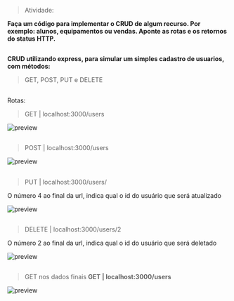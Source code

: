> Atividade: 

**Faça um código para implementar o CRUD de algum recurso. Por exemplo: alunos, equipamentos ou vendas. Aponte as rotas e os retornos do status HTTP.**

##

**CRUD utilizando express, para simular um simples cadastro de usuarios, com métodos:**
> GET, POST, PUT e DELETE

##

Rotas:

> GET | localhost:3000/users

![preview](./.github/Get.png)

## 
> POST | localhost:3000/users

![preview](./.github/Post.png)

##

> PUT | localhost:3000/users/

O número 4 ao final da url, indica qual o id do usuário que será atualizado

![preview](./.github/Put.png)

##

> DELETE | localhost:3000/users/2


O número 2 ao final da url, indica qual o id do usuário que será deletado

![preview](./.github/Delete.png)

##

> GET nos dados finais  **GET | localhost:3000/users**

![preview](./.github/Get2.png)